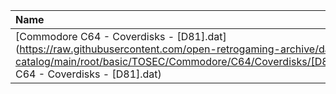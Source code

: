 |Name|Size|
|:---|---:|
|[Commodore C64 - Coverdisks - [D81].dat](https://raw.githubusercontent.com/open-retrogaming-archive/dat-catalog/main/root/basic/TOSEC/Commodore/C64/Coverdisks/[D81]/Commodore C64 - Coverdisks - [D81].dat)|858|
